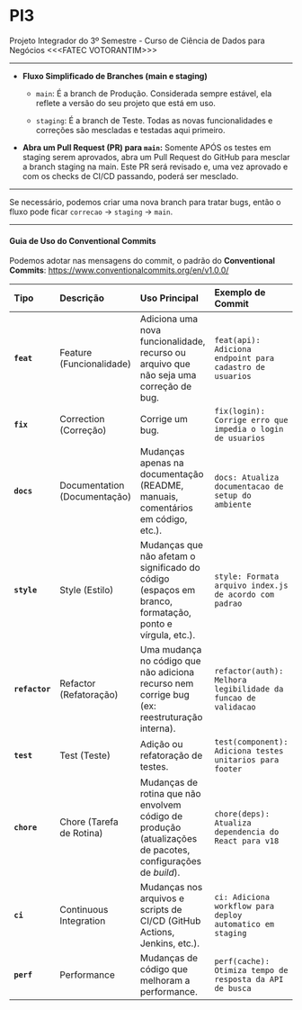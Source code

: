 # PI3
Projeto Integrador do 3º Semestre -  Curso de Ciência de Dados para Negócios &lt;&lt;&lt;FATEC VOTORANTIM>>>

---
* **Fluxo Simplificado de Branches (main e staging)**

    * `main`: É a branch de Produção. Considerada sempre estável, ela reflete a versão do seu projeto que está em uso.

    * `staging`: É a branch de Teste. Todas as novas funcionalidades e correções são mescladas e testadas aqui primeiro.


* **Abra um Pull Request (PR) para `main`:** Somente APÓS os testes em staging serem aprovados, abra um Pull Request do GitHub para mesclar a branch staging na main. Este PR será revisado e, uma vez aprovado e com os checks de CI/CD passando, poderá ser mesclado.

---
Se necessário, podemos criar uma nova branch para tratar bugs, então o fluxo pode ficar `correcao` &rarr; `staging` &rarr; `main`.

---
#### Guia de Uso do Conventional Commits
Podemos adotar nas mensagens do commit, o padrão do **Conventional Commits**: https://www.conventionalcommits.org/en/v1.0.0/ 



| Tipo  | Descrição | Uso Principal | Exemplo de Commit |
| :--- | :--- | :--- | :--- |
| **`feat`** | Feature (Funcionalidade) | Adiciona uma nova funcionalidade, recurso ou arquivo que não seja uma correção de bug. | `feat(api): Adiciona endpoint para cadastro de usuarios` |
| **`fix`** | Correction (Correção) | Corrige um bug. | `fix(login): Corrige erro que impedia o login de usuarios` |
| **`docs`** | Documentation (Documentação) | Mudanças apenas na documentação (README, manuais, comentários em código, etc.). | `docs: Atualiza documentacao de setup do ambiente` |
| **`style`** | Style (Estilo) | Mudanças que não afetam o significado do código (espaços em branco, formatação, ponto e vírgula, etc.). | `style: Formata arquivo index.js de acordo com padrao` |
| **`refactor`** | Refactor (Refatoração) | Uma mudança no código que não adiciona recurso nem corrige bug (ex: reestruturação interna). | `refactor(auth): Melhora legibilidade da funcao de validacao` |
| **`test`** | Test (Teste) | Adição ou refatoração de testes. | `test(component): Adiciona testes unitarios para footer` |
| **`chore`** | Chore (Tarefa de Rotina) | Mudanças de rotina que não envolvem código de produção (atualizações de pacotes, configurações de *build*). | `chore(deps): Atualiza dependencia do React para v18` |
| **`ci`** | Continuous Integration | Mudanças nos arquivos e scripts de CI/CD (GitHub Actions, Jenkins, etc.). | `ci: Adiciona workflow para deploy automatico em staging` |
| **`perf`** | Performance | Mudanças de código que melhoram a performance. | `perf(cache): Otimiza tempo de resposta da API de busca` |